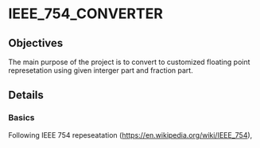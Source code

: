 # IEEE_754_CONVERTER
## Objectives
The main purpose of the project is to convert to customized floating point represetation using given interger part and fraction part.
## Details
### Basics
Following IEEE 754 repeseatation (https://en.wikipedia.org/wiki/IEEE_754),  
